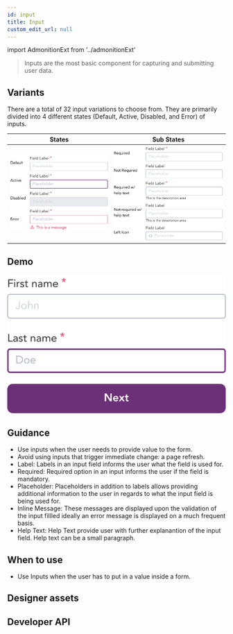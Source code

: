```yaml
---
id: input
title: Input
custom_edit_url: null
---
```


import AdmonitionExt from '../admonitionExt'

> Inputs are the most basic component for capturing and submitting user data.


## Variants

There are a total of 32 input variations to choose from. They are primarily divided into 4 different states (Default, Active, Disabled, and Error) of inputs.

| States | Sub States|
| ---    | ---       |
| ![Input State](img/input-state.svg) | ![Input Substate](img/input-sub-state.svg) |


## Demo

![Input demo](img/input-demo.svg)


## Guidance

* Use inputs when the user needs to provide value to the form.
* Avoid using inputs that trigger immediate change: a page refresh.
* Label: Labels in an input field informs the user what the field is used for.
* Required: Required option in an input informs the user if the field is mandatory.
* Placeholder: Placeholders in addition to labels allows providing additional information to the user in regards to what the input field is being used for.
* Inline Message: These messages are displayed upon the validation of the input fillled ideally an error message is displayed on a much frequent basis.
* Help Text: Help Text provide user with further explanantion of the input field. Help text can be a small paragraph.


## When to use

* Use Inputs when the user has to put in a value inside a form.


## Designer assets

<AdmonitionExt type="figma" url="https://www.figma.com/file/kzLxtqv6YGL0wotiqzgEo4/GEL-UI-Doc?node-id=696%3A97503" />


## Developer API

<AdmonitionExt type="vue" url="https://primefaces.org/primevue/inputtext" />